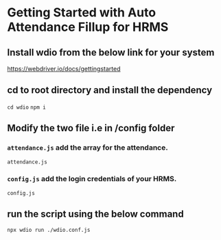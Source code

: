 # Getting Started with Auto Attendance Fillup for HRMS

## Install wdio from the below link for your system
https://webdriver.io/docs/gettingstarted    


## cd to root directory and install the dependency
 `cd wdio`
 `npm i`


## Modify the two file i.e in /config folder
### `attendance.js` add the array for the attendance.
 `attendance.js`

### `config.js` add the login credentials of your HRMS. 
`config.js`

## run the script using the below command
`npx wdio run ./wdio.conf.js`
